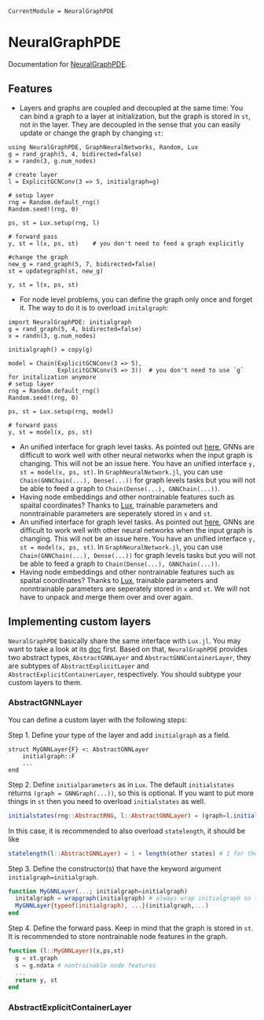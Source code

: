 ```@meta
CurrentModule = NeuralGraphPDE
```

# NeuralGraphPDE

Documentation for [NeuralGraphPDE](https://github.com/MilkshakeForReal/NeuralGraphPDE.jl).

## Features

  - Layers and graphs are coupled and decoupled at the same time: You can bind a graph to a layer at initialization, but the graph
    is stored in `st`, not in the layer. They are decoupled in the sense that you can easily update or change the graph by changing `st`:

```@example demo
using NeuralGraphPDE, GraphNeuralNetworks, Random, Lux
g = rand_graph(5, 4, bidirected=false)
x = randn(3, g.num_nodes)

# create layer
l = ExplicitGCNConv(3 => 5, initialgraph=g)

# setup layer
rng = Random.default_rng()
Random.seed!(rng, 0)

ps, st = Lux.setup(rng, l)

# forward pass
y, st = l(x, ps, st)    # you don't need to feed a graph explicitly

#change the graph
new_g = rand_graph(5, 7, bidirected=false)
st = updategraph(st, new_g)

y, st = l(x, ps, st)
```

  - For node level problems, you can define the graph only once and forget it. The way to do it is to overload `initalgraph`:

```@example demo
import NeuralGraphPDE: initialgraph
g = rand_graph(5, 4, bidirected=false)
x = randn(3, g.num_nodes)

initialgraph() = copy(g)

model = Chain(ExplicitGCNConv(3 => 5),
              ExplicitGCNConv(5 => 3))  # you don't need to use `g` for initalization anymore
# setup layer
rng = Random.default_rng()
Random.seed!(rng, 0)

ps, st = Lux.setup(rng, model)

# forward pass
y, st = model(x, ps, st)
```

- An unified interface for graph level tasks. As pointed out [here](https://discourse.julialang.org/t/using-a-variable-graph-structure-with-neuralode-and-gcnconv/78881), GNNs are difficult to work well with other neural networks when the input graph is changing. This will not be an issue here. You have an unified interface `y, st = model(x, ps, st)`. In `GraphNeuralNetwork.jl`, you can use `Chain(GNNChain(...), Dense(...))` for graph levels tasks but you will not be able to feed a graph to `Chain(Dense(...), GNNChain(...))`.
- Having node embeddings and other nontrainable features such as spaital coordinates? Thanks to [Lux](http://lux.csail.mit.edu/dev/manual/migrate_from_flux/#implementing-custom-layers), trainable parameters and nonntrainable parameters are seperately stored in `x` and `st`.
- An unified interface for graph level tasks. As pointed out [here](https://discourse.julialang.org/t/using-a-variable-graph-structure-with-neuralode-and-gcnconv/78881), GNNs are difficult to work well with other neural networks when the input graph is changing. This will not be an issue here. You have an unified interface `y, st = model(x, ps, st)`. In `GraphNeuralNetwork.jl`, you can use `Chain(GNNChain(...), Dense(...))` for graph levels tasks but you will not be able to feed a graph to `Chain(Dense(...), GNNChain(...))`.
- Having node embeddings and other nontrainable features such as spaital coordinates? Thanks to [Lux](http://lux.csail.mit.edu/dev/manual/migrate_from_flux/#implementing-custom-layers), trainable parameters and nonntrainable parameters are seperately stored in `x` and `st`. We will not have to unpack and merge them over and over again.

## Implementing custom layers

`NeuralGraphPDE` basically share the same interface with `Lux.jl`. You may want to take a look at its [doc](http://lux.csail.mit.edu/dev/manual/migrate_from_flux/#implementing-custom-layers) first. Based on that, `NeuralGraphPDE` provides two abstract types, `AbstractGNNLayer` and `AbstractGNNContainerLayer`, they are subtypes of `AbstractExplicitLayer` and `AbstractExplicitContainerLayer`, respectively. You should subtype your custom layers to them.

### AbstractGNNLayer
You can define a custom layer with the following steps:

Step 1. Define your type of the layer and add `initialgraph` as a field.
```
struct MyGNNLayer{F} <: AbstractGNNLayer
    initialgraph::F
    ...
end
```

Step 2. Define `initialparameters` as in `Lux`. The default `initialstates` returns `(graph = GNNGraph(...))`, so this is optional. If you want to put more things in `st` then you need to overload `initialstates` as well. 
```julia
initialstates(rng::AbstractRNG, l::AbstractGNNLayer) = (graph=l.initialgraph(), other states)
```
In this case, it is recommended to also overload `statelength`, it should be like
```julia
statelength(l::AbstractGNNLayer) = 1 + length(other states) # 1 for the graph
```
Step 3. Define the constructor(s) that have the keyword argument `initialgraph=initialgraph`.
```julia
function MyGNNLayer(...; initialgraph=initialgraph)
  initalgraph = wrapgraph(initialgraph) # always wrap initialgraph so the input can be a graph or a function
  MyGNNLayer{typeof(initialgraph), ...}(initialgraph,...)
end
```
Step 4. Define the forward pass. Keep in mind that the graph is stored in `st`. It is recommended to store nontrainable node features in the graph.
```julia
function (l::MyGNNLayer)(x,ps,st)
  g = st.graph
  s = g.ndata # nontrainable node features
  ...
  return y, st
end
```

### AbstractExplicitContainerLayer
